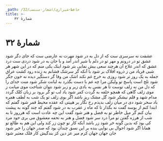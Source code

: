 ```yaml
---
_path: /حافظ-شیرازی/اشعار-منتسب/32
title: >-
    شمارهٔ ۳۲
---
```

# شمارهٔ ۳۲

عشقت نه سرسری ست که از دل به در شود
مهرت نه عارضی ست که جای دگر شود
عشق تو در درونم و مهر تو در دلم
با شیر اندر آمد و با جان به در شود
دردی ست درد عشق که اندر علاج آن
هرچند سعی بیش نمایی بتر شود
اینک یکی منم که در این شهر هر شبی
فریاد من ز ذروه افلاک بر شود
با آنکه گر سرشک فشانم به زنده رود
کشت عراق جمله به یک روز تر شود
روزی به خرج غم نکند اشک من وفا
گر دستگیر دیده نه خون جگر شود
تلخ است پاسخ تو ولیکن مرا چه غم
با دست بگذرد به لبانت شکر شود
منت خدای را که دل من نه زلف توست
تا هر نفس به بادی زیر و زبر شود
نتوان شناخت موی میانت ز موی زلف
گاهی که همچو حلقه به گردت کمر شود
یاد لب تو گر برود بر زبان کلک
گردد مدام شهد و قلم نیشکر شود
گل مشک ریز باشد اگر بوی زلف تو
یک شب به لطف همره باد سحر شود
دی در میان زلف بدیدم رخ نگار
بر هییتی که عقده محیط قمر شود
گفتم که ابتدا کنم از بوسه گفت نه
بگذار تا که ماه ز عقرب به در شود
گفتم که چند گونه به پیشت بیان کنم
گر میل خاطر تو به فضل و هنر شود
گفت این چه عادت است که هرروز تا به شب
از هرزه گفتن تو مرا درد سر شود
فضل و هنر به تحفه معشوق می بری
خود مرد کی بود که بدین گونه خر شود
زر باشد آنکه کار تو چون زر کند ولی
این هم به طالع تو همانا اگر شود
احوال بی نوایی بنده بر این نسق
چندان بود که صدر جهان را خبر شود
جان جهان جهان کرم میر عز دین
کز بندگیش کار فلک معتبر شود
